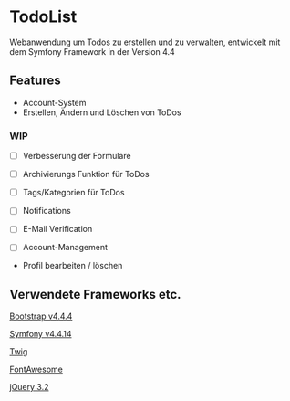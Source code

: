 # TodoList
Webanwendung um Todos zu erstellen und zu verwalten, entwickelt mit dem Symfony Framework in der Version 4.4

## Features
- Account-System
- Erstellen, Ändern und Löschen von ToDos

### WIP
- [ ] Verbesserung der Formulare

- [ ] Archivierungs Funktion für ToDos

- [ ] Tags/Kategorien für ToDos

- [ ] Notifications

- [ ] E-Mail Verification

- [ ] Account-Management
- Profil bearbeiten / löschen

## Verwendete Frameworks etc.
[Bootstrap v4.4.4](https://getbootstrap.com/)

[Symfony v4.4.14](https://symfony.com/doc/current/index.html#gsc.tab=0)

[Twig](https://twig.symfony.com/)

[FontAwesome](https://fontawesome.com/)

[jQuery 3.2](https://jquery.com/)




